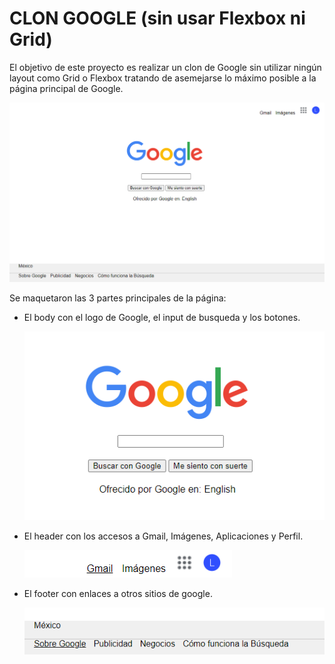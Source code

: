 # CLON GOOGLE (sin usar Flexbox ni Grid)

El objetivo de este proyecto es realizar un clon de Google sin utilizar ningún layout como Grid o Flexbox tratando de asemejarse lo máximo posible a la página principal de Google.

![1660604282425](image/README/1660604282425.png)

Se maquetaron las 3 partes principales de la página:

* El body con el logo de Google, el input de busqueda y los botones.

  ![1660606379058](image/README/1660606379058.png)
* El header con los accesos a Gmail, Imágenes, Aplicaciones y Perfil.

  ![1660606334085](image/README/1660606334085.png)
* El footer con enlaces a otros sitios de google.

  ![1660606469341](image/README/1660606469341.png)
